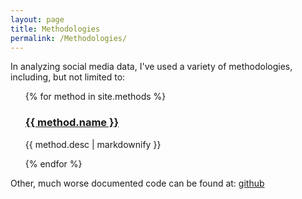 ```yaml
---
layout: page
title: Methodologies
permalink: /Methodologies/
---
```

In analyzing social media data, I've used a variety of methodologies, including, but not limited to:
<ul>
 {% for method in site.methods %}
   <h3>
     <a href="{{ method.url }}">
       {{ method.name }}
     </a>
   </h3>
   <p>{{ method.desc | markdownify }}</p>
 {% endfor %}
</ul>

Other, much worse documented code can be found at:
[github](https://github.com/Kaspazas)
